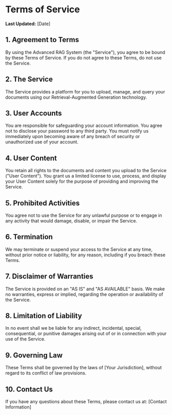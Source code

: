 # Terms of Service

**Last Updated:** [Date]

## 1. Agreement to Terms
By using the Advanced RAG System (the "Service"), you agree to be bound by these Terms of Service. If you do not agree to these Terms, do not use the Service.

## 2. The Service
The Service provides a platform for you to upload, manage, and query your documents using our Retrieval-Augmented Generation technology.

## 3. User Accounts
You are responsible for safeguarding your account information. You agree not to disclose your password to any third party. You must notify us immediately upon becoming aware of any breach of security or unauthorized use of your account.

## 4. User Content
You retain all rights to the documents and content you upload to the Service ("User Content"). You grant us a limited license to use, process, and display your User Content solely for the purpose of providing and improving the Service.

## 5. Prohibited Activities
You agree not to use the Service for any unlawful purpose or to engage in any activity that would damage, disable, or impair the Service.

## 6. Termination
We may terminate or suspend your access to the Service at any time, without prior notice or liability, for any reason, including if you breach these Terms.

## 7. Disclaimer of Warranties
The Service is provided on an "AS IS" and "AS AVAILABLE" basis. We make no warranties, express or implied, regarding the operation or availability of the Service.

## 8. Limitation of Liability
In no event shall we be liable for any indirect, incidental, special, consequential, or punitive damages arising out of or in connection with your use of the Service.

## 9. Governing Law
These Terms shall be governed by the laws of [Your Jurisdiction], without regard to its conflict of law provisions.

## 10. Contact Us
If you have any questions about these Terms, please contact us at: [Contact Information]
